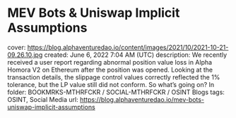 # MEV Bots & Uniswap Implicit Assumptions

cover: https://blog.alphaventuredao.io/content/images/2021/10/2021-10-21-09.26.10.jpg
created: June 6, 2022 7:04 AM (UTC)
description: We recently received a user report regarding abnormal position value loss in Alpha Homora V2 on Ethereum after the position was opened. Looking at the transaction details, the slippage control values correctly reflected the 1% tolerance, but the LP value still did not conform.  So what’s going on? In
folder: BOOKMRKS-MTHRFCKR / SOCIAL-MTHRFCKR / OSINT Blogs
tags: OSINT, Social Media
url: https://blog.alphaventuredao.io/mev-bots-uniswap-implicit-assumptions
